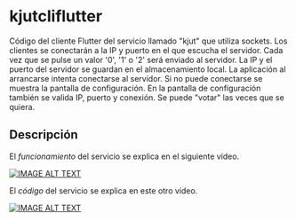 # kjutcliflutter

Código del cliente Flutter del servicio llamado "kjut" que utiliza sockets.
Los clientes se conectarán a la IP y puerto en el que escucha el servidor.
Cada vez que se pulse un valor '0', '1' o '2' será enviado al servidor.
La IP y el puerto del servidor se guardan en el almacenamiento local.
La aplicación al arrancarse intenta conectarse al servidor.
Si no puede conectarse se muestra la pantalla de configuración.
En la pantalla de configuración también se valida IP, puerto y conexión.
Se puede "votar" las veces que se quiera.

## Descripción


El *funcionamiento* del servicio se explica en el siguiente vídeo.

[![IMAGE ALT TEXT](https://img.youtube.com/vi/hTx5lIY4W8w/0.jpg)](https://www.youtube.com/watch?v=hTx5lIY4W8w&list=PLK_BHw0Wm4MKLFysxzgfIMKuY0b-HTGvp&index=1 "01. Funcionamiento servicio kjut")

El *código* del servicio se explica en este otro vídeo.

[![IMAGE ALT TEXT](https://img.youtube.com/vi/N5deLuK5Lvg/0.jpg)](https://www.youtube.com/watch?v=N5deLuK5Lvg&list=PLK_BHw0Wm4MKLFysxzgfIMKuY0b-HTGvp&index=2 "02. Código servicio kjut")
